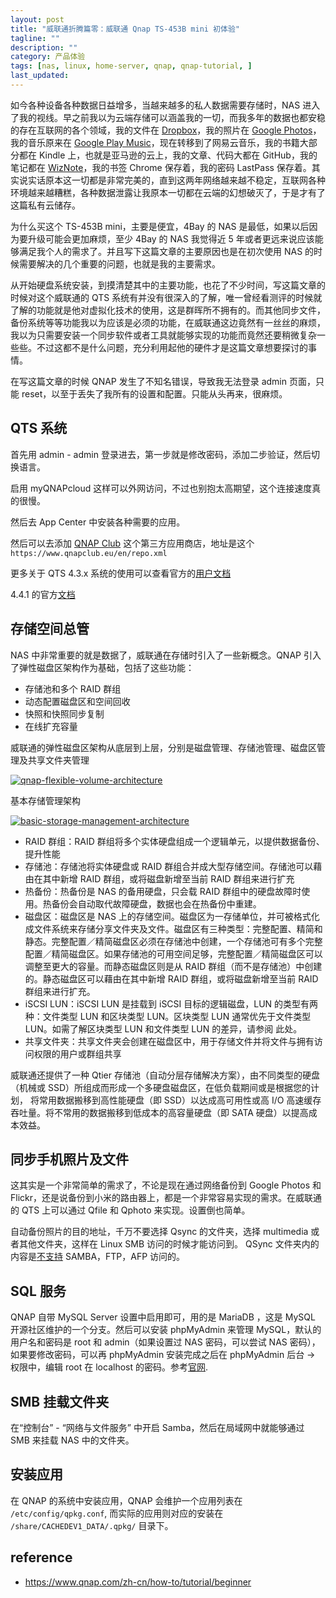 ```yaml
---
layout: post
title: "威联通折腾篇零：威联通 Qnap TS-453B mini 初体验"
tagline: ""
description: ""
category: 产品体验
tags: [nas, linux, home-server, qnap, qnap-tutorial, ]
last_updated:
---
```


如今各种设备各种数据日益增多，当越来越多的私人数据需要存储时，NAS 进入了我的视线。早之前我以为云端存储可以涵盖我的一切，而我多年的数据也都安稳的存在互联网的各个领域，我的文件在 [Dropbox](https://db.tt/B0sJSIVy)，我的照片在 [Google Photos](https://photos.google.com/)，我的音乐原来在 [Google Play Music](https://play.google.com/music/)，现在转移到了网易云音乐，我的书籍大部分都在 Kindle 上，也就是亚马逊的云上，我的文章、代码大都在 GitHub，我的笔记都在 [WizNote](/post/2016/07/evernote-alternative.html)，我的书签 Chrome 保存着，我的密码 LastPass 保存着。其实说实话原本这一切都是非常完美的，直到这两年网络越来越不稳定，互联网各种环境越来越糟糕，各种数据泄露让我原本一切都在云端的幻想破灭了，于是才有了这篇私有云储存。

为什么买这个 TS-453B mini，主要是便宜，4Bay 的 NAS 是最低，如果以后因为要升级可能会更加麻烦，至少 4Bay 的 NAS 我觉得近 5 年或者更远来说应该能够满足我个人的需求了。并且写下这篇文章的主要原因也是在初次使用 NAS 的时候需要解决的几个重要的问题，也就是我的主要需求。

从开始硬盘系统安装，到摸清楚其中的主要功能，也花了不少时间，写这篇文章的时候对这个威联通的 QTS 系统有并没有很深入的了解，唯一曾经看测评的时候就了解的功能就是他对虚拟化技术的使用，这是群晖所不拥有的。而其他同步文件，备份系统等等功能我以为应该是必须的功能，在威联通这边竟然有一丝丝的麻烦，我以为只需要安装一个同步软件或者工具就能够实现的功能而竟然还要稍微复杂一些些。不过这都不是什么问题，充分利用起他的硬件才是这篇文章想要探讨的事情。

在写这篇文章的时候 QNAP 发生了不知名错误，导致我无法登录 admin 页面，只能 reset，以至于丢失了我所有的设置和配置。只能从头再来，很麻烦。

## QTS 系统
首先用 admin - admin 登录进去，第一步就是修改密码，添加二步验证，然后切换语言。

启用 myQNAPcloud 这样可以外网访问，不过也别抱太高期望，这个连接速度真的很慢。

然后去 App Center 中安装各种需要的应用。

然后可以去添加 [QNAP Club](https://www.qnapclub.eu/en/howto/1) 这个第三方应用商店，地址是这个 `https://www.qnapclub.eu/en/repo.xml`

更多关于 QTS 4.3.x 系统的使用可以查看官方的[用户文档](http://docs.qnap.com/nas/4.3/cat2/sc/index.html)

4.4.1 的官方[文档](https://docs.qnap.com/nas/QTS4.4.1/sc/)

## 存储空间总管
NAS 中非常重要的就是数据了，威联通在存储时引入了一些新概念。QNAP 引入了弹性磁盘区架构作为基础，包括了这些功能：

- 存储池和多个 RAID 群组
- 动态配置磁盘区和空间回收
- 快照和快照同步复制
- 在线扩充容量

威联通的弹性磁盘区架构从底层到上层，分别是磁盘管理、存储池管理、磁盘区管理及共享文件夹管理

<a data-flickr-embed="true"  href="https://www.flickr.com/gp/einverne/vzDM1n" title="qnap-flexible-volume-architecture"><img src="https://farm2.staticflickr.com/1825/41947067165_b1de0fa663_z.jpg" alt="qnap-flexible-volume-architecture"></a><script async src="//embedr.flickr.com/assets/client-code.js" charset="utf-8"></script>

基本存储管理架构

<a data-flickr-embed="true"  href="https://www.flickr.com/gp/einverne/9235ki" title="basic-storage-management-architecture"><img src="https://farm2.staticflickr.com/1724/27979122907_dd33f57549_b.jpg" alt="basic-storage-management-architecture"></a><script async src="//embedr.flickr.com/assets/client-code.js" charset="utf-8"></script>

- RAID 群组：RAID 群组将多个实体硬盘组成一个逻辑单元，以提供数据备份、提升性能
- 存储池：存储池将实体硬盘或 RAID 群组合并成大型存储空间。存储池可以藉由在其中新增 RAID 群组，或将磁盘新增至当前 RAID 群组来进行扩充
- 热备份：热备份是 NAS 的备用硬盘，只会载 RAID 群组中的硬盘故障时使用。热备份会自动取代故障硬盘，数据也会在热备份中重建。
- 磁盘区：磁盘区是 NAS 上的存储空间。磁盘区为一存储单位，并可被格式化成文件系统来存储分享文件夹及文件。磁盘区有三种类型：完整配置、精简和静态。完整配置／精简磁盘区必须在存储池中创建，一个存储池可有多个完整配置／精简磁盘区。如果存储池的可用空间足够，完整配置／精简磁盘区可以调整至更大的容量。而静态磁盘区则是从 RAID 群组（而不是存储池）中创建的。静态磁盘区可以藉由在其中新增 RAID 群组，或将磁盘新增至当前 RAID 群组来进行扩充。
- iSCSI LUN：iSCSI LUN 是挂载到 iSCSI 目标的逻辑磁盘，LUN 的类型有两种：文件类型 LUN 和区块类型 LUN。区块类型 LUN 通常优先于文件类型 LUN。如需了解区块类型 LUN 和文件类型 LUN 的差异，请参阅 此处。
- 共享文件夹：共享文件夹会创建在磁盘区中，用于存储文件并将文件与拥有访问权限的用户或群组共享

威联通还提供了一种 Qtier 存储池（自动分层存储解决方案），由不同类型的硬盘（机械或 SSD）所组成而形成一个多硬盘磁盘区，在低负载期间或是根据您的计划， 将常用数据搬移到高性能硬盘（即 SSD）以达成高可用性或高 I/O 高速缓存吞吐量。将不常用的数据搬移到低成本的高容量硬盘（即 SATA 硬盘）以提高成本效益。

## 同步手机照片及文件
这其实是一个非常简单的需求了，不论是现在通过网络备份到 Google Photos 和 Flickr，还是说备份到小米的路由器上，都是一个非常容易实现的需求。在威联通的 QTS 上可以通过 Qfile 和 Qphoto 来实现。设置倒也简单。

自动备份照片的目的地址，千万不要选择 Qsync 的文件夹，选择 multimedia 或者其他文件夹，这样在 Linux SMB 访问的时候才能访问到。 QSync 文件夹内的内容是[不支持](https://www.qnap.com/en/how-to/faq/article/why-cant-i-see-the-files-in-the-qsync-folder-when-i-tried-to-access-them-from-samba-ftp-or-afp) SAMBA，FTP，AFP 访问的。

## SQL 服务
QNAP 自带 MySQL Server 设置中启用即可，用的是 MariaDB ，这是 MySQL 开源社区维护的一个分支。然后可以安装 phpMyAdmin 来管理 MySQL，默认的用户名和密码是 root 和 admin（如果设置过 NAS 密码，可以尝试 NAS 密码），如果要修改密码，可以再 phpMyAdmin 安装完成之后在 phpMyAdmin 后台 -> 权限中，编辑 root 在 localhost 的密码。参考[官网](https://www.qnap.com/en/how-to/faq/article/how-do-i-reset-or-change-a-root-password-for-mysql).

## SMB 挂载文件夹
在“控制台” - “网络与文件服务” 中开启 Samba，然后在局域网中就能够通过 SMB 来挂载 NAS 中的文件夹。

## 安装应用
在 QNAP 的系统中安装应用，QNAP 会维护一个应用列表在 `/etc/config/qpkg.conf`, 而实际的应用则对应的安装在 `/share/CACHEDEV1_DATA/.qpkg/` 目录下。

## reference

- <https://www.qnap.com/zh-cn/how-to/tutorial/beginner>

